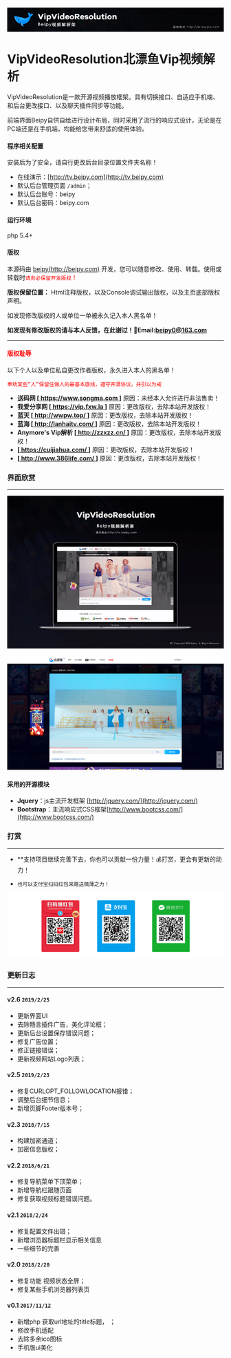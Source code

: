 ﻿![jpg](img/TestImg/Title.jpg)

VipVideoResolution北漂鱼Vip视频解析
========


VipVideoResolution是一款开源视频播放框架。具有切换接口、自适应手机端、和后台更改接口、以及聊天插件同步等功能。

前端界面Beipy自供自给进行设计布局，同时采用了流行的响应式设计，无论是在PC端还是在手机端，均能给您带来舒适的使用体验。

#### 程序相关配置
安装后为了安全，请自行更改后台目录位置文件夹名称！

- 在线演示：[http://tv.beipy.com](http://tv.beipy.com)
- 默认后台管理页面 `/admin`；
- 默认后台账号：beipy  
- 默认后台密码：beipy.com

#### 运行环境
php 5.4+ 

#### 版权

本源码由 [beipy(http://beipy.com)](http://beipy.com) 开发，您可以随意修改、使用、转载。使用或转载时<font style="color:red">`请务必保留开发版权`！</font>

**版权保留位置：** Html注释版权，以及Console调试输出版权，以及主页底部版权声明。

如发现修改版权的人或单位一单被永久记入本人黑名单！  

**如发现有修改版权的请与本人反馈，在此谢过！📮Email:<beipy0@163.com>**

-----
#### <font style="color:red">版权耻辱</font>
以下个人以及单位私自更改作者版权，永久进入本人的黑名单！

<font style="color:red">`奉劝某些“人”保留住做人的最基本底线，遵守开源协议，并引以为戒`</font>

- **送码网 [[ https://www.songma.com ](https://www.songma.com)]** 原因：未经本人允许进行非法售卖！
- **我爱分享网 [[ https://vip.fxw.la ](http://vip.fxw.la)]** 原因：更改版权，去除本站开发版权！
- **蓝天 [[ http://wwpw.top/ ](http://wwpw.top)]** 原因：更改版权，去除本站开发版权！
- **蓝海 [[ http://lanhaitv.com/ ](http://lanhaitv.com/)]** 原因：更改版权，去除本站开发版权！
- **Anymore's Vip解析 [[ http://zzxzz.cn/ ](http://zzxzz.cn/)]** 原因：更改版权，去除本站开发版权！
- **[[ https://cuijiahua.com/ ](https://cuijiahua.com/)]** 原因：更改版权，去除本站开发版权！
- **[[ http://www.386life.com/ ](http://www.386life.com/)]** 原因：更改版权，去除本站开发版权！



### 界面欣赏
-----
![gif](img/TestImg/ezgif27.gif)

![png](img/TestImg/2019-2-25.png)



#### 采用的开源模块
- **Jquery**：js主流开发框架 [http://jquery.com/](http://jquery.com/)
- **Bootstrap**：主流响应式CSS框架[http://www.bootcss.com/](http://www.bootcss.com/)

### 打赏
-----
- **支持项目继续完善下去，你也可以贡献一份力量！💰打赏，更会有更新的动力！

- `也可以支付宝扫码红包来赠送微薄之力！`

![PNG](img/TestImg/dashang.png)

### 更新日志
-----

#### v2.6 `2019/2/25`
- 更新界面UI
- 去除畅言插件广告，美化评论框；
- 更新后台设置保存错误问题；
- 修复广告位置；
- 修正链接错误；
- 更新视频网站Logo列表；

#### v2.5 `2019/2/23`
- 修复CURLOPT_FOLLOWLOCATION报错；
- 调整后台细节信息；
- 新增页脚Footer版本号；

#### v2.3 `2018/7/15`
- 构建加密通道；
- 加密信息版权；

#### v2.2 `2018/6/21`
- 修复导航菜单下顶菜单；
- 新增导航栏跟随页面
- 修复获取视频标题错误问题。

#### v2.1 `2018/2/24`
- 修复配置文件出错；
- 新增浏览器标题栏显示相关信息
- 一些细节的完善

#### v2.0 `2018/2/20`
- 修复功能 视频状态全屏；
- 修复某些手机浏览器列表页

#### v0.1 `2017/11/12`
- 新增php 获取url地址的title标题， ；
- 修改手机适配
- 去除多余ico图标 
- 手机版ui美化

